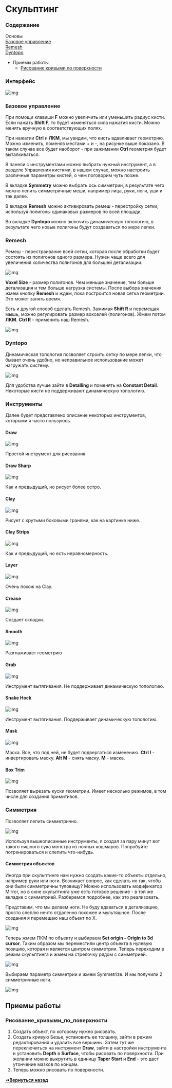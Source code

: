 # Скульптинг

### Содержание

Основы  
[Базовое управление](#Интерфейс)  
[Remesh](#Remesh)  
[Dyntopo](#Dyntopo)  
- Приемы работы  
  - [Рисование кривыми по поверхности](#Рисование_кривыми_по_поверхности)

### Интерфейс

![img](img01.png)

### Базовое управление

При помощи клавиши **F** можно увеличить или уменьшить радиус кисти. Если нажать **Shift F**, то будет изменяться сила нажатия кисти. Можно менять вручную в соответствующих полях.

При нажатии **Ctrl** и **ЛКМ**, мы увидим, что кисть вдавливает геометрию. Можно изменить, поменяв местами + и -, на рисунке выше показано. В таком случае все будет наоборот - при зажимании **Ctrl** геометрия будет выталкиваться.

В панели с инструментами можно выбрать нужный инструмент, а в разделе Управления кистями, в нашем случае, можно настроить различные параметры кистей, о чем поговорим чуть позже.

В вкладке **Symmetry** можно выбрать ось симметрии, в результате чего можно лепить симметричные меши, например лица, руки, ноги, уши и так далее.

В вкладке **Remesh** можно активировать ремеш - перестройку сетки, используя полигоны одинаковых размеров по всей площади.

Во вкладке **Dyntopo** можно включить динамическую топологию, в результате чего новые полигоны будут создаваться по мере лепки.

### Remesh

Ремеш - перестраивание всей сетки, которая после обработки будет состоять из полигонов одного размера. Нужен чаще всего для увеличения количества полигонов для большей детализации.

![img](img02.png)

**Voxel Size** - размер полигонов. Чем меньше значение, тем больше детализация и тем больше нагрузка системы.
После выбора значения жмем кнопку **Remesh** и ждем, пока построится новая сетка геометрии. Это может занять время.

Есть и другой способ сделать Remesh. Зажимая **Shift R** и перемещая мышь, можно регулировать размер вокселей (полигонов). Жмем потом **ЛКМ**. **Ctrl R** - применить наш Remesh.

![img](img03.png)

### Dyntopo

Динамическая топология позволяет строить сетку по мере лепки, что бывает очень удобно, но неправильное использование может нагружать систему.

![img](img04.png)

Для удобства лучше зайти в **Detalling** и поменять на **Constant Detail**. Некоторые кисти не поддерживают динамическую топологию.

### Инструменты

Далее будет представлено описание некоторых инструментов, которыми я часто пользуюсь.

#### Draw

![img](img05.png)

Простой инструмент для рисования.


#### Draw Sharp

![img](img06.png)

Как и предыдущий, но рисует более остро.


#### Clay

![img](img07.png)

Рисует с крутыми боковыми гранями, как на картинке ниже.


#### Clay Strips

![img](img08.png)

Как и предыдущий, но есть неравномерность.


#### Layer

![img](img09.png)

Очень похож на Clay.


#### Crease

![img](img19.png)

Создает складки.

#### Smooth

![img](img13.png)

Разглаживает геометрию


#### Grab

![img](img10.png)

Инструмент вытягивания. Не поддерживает динамическую топологию.


#### Snake Hock

![img](img11.png)

Инструмент вытягивания. Поддерживает динамическую топологию.


#### Mask

![img](img12.png)

Маска. Все, что под ней, не будет подвергаться изменению. **Ctrl I** - инвертировать маску. **Alt M** - снять маску. **M** - маска.


#### Box Trim

![img](img14.png)

Позволяет вырезать куски геометрии. Имеет несколько режимов, в том числе для создания примитивов.


### Симметрия

Позволяет лепить симметрично.

![img](img15.png)

Используя вышеописанные инструменты, я создал за пару минут вот такого няшного сука монстра из ночных кошмаров. Попробуйте потренироваться и слепить что-нибудь.

#### Симметрия объектов

Иногда при скульптинге нам нужно создать какие-то объекты отдельно, например руки или ноги. Возникает вопрос, как сделать их так, чтобы они были симметричны туловищу? Можно использовать модификатор Mirror, но в окне скульптинга уже есть готовое решение - в той же вкладке с симметрией. Разберемся подробнее, как это реализовать.

Представим, что мы делаем ноги. Не буду вдаваться в детализацию, просто слеплю нечто отдаленно похожее и мультяшное.
После создания я перемещаю наш объект по X.

![img](img16.png)

Теперь жмем ПКМ по объекту и выбираем **Set origin - Origin to 3d cursor**. Таким образом мы переместили центр объекта в нулевую позицию, которая и является центром симметрии. Теперь переходим в режим скульптинга и жмем на стрелочку рядом с симметрией.

![img](img17.png)

Выбираем параметр симметрии и жмем Symmetrize. И мы получили 2 симметричные ноги.

![img](img18.png)

## Приемы работы

### Рисование_кривыми_по_поверхности

1. Создать объект, по которому нужно рисовать.
2. Создать кривую Безье, установить ее толщину, зайти в режим редактирования и удалить все вершины. Затем тут же переключиться на инструмент **Draw**, зайти в настройки инструмента и установить **Depth** в **Surface**, чтобы рисовать по поверхности. При желании можно выкрутить в единицу **Taper Start** и **End** - это даст утончение мазков по концам.
3. Теперь можно рисовать по поверхности.

[:rewind:**Вернуться назад**](../../../../README.md)